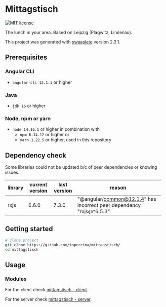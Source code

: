 # Mittagstisch

[![MIT license](https://img.shields.io/badge/license-MIT-blue.svg)](./LICENSE.md)

The lunch in your area. Based on Leipzig (Plagwitz, Lindenau).

This project was generated with [swaaplate](https://github.com/inpercima/swaaplate) version 2.3.1.

## Prerequisites

### Angular CLI

* `angular-cli 12.1.1` or higher

### Java

* `jdk 16` or higher

### Node, npm or yarn

* `node 14.16.1` or higher in combination with
  * `npm 6.14.12` or higher or
  * `yarn 1.22.5` or higher, used in this repository

## Dependency check

Some libraries could not be updated b/c of peer dependencies or knowing issues.

| library    | current version | last version | reason |
| ---------- | --------------- | ------------ | ------ |
| rxjs       | 6.6.0           | 7.3.0        | "@angular/common@12.1.4" has incorrect peer dependency "rxjs@^6.5.3" |

## Getting started

```bash
# clone project
git clone https://github.com/inpercima/mittagstisch/
cd mittagstisch
```

## Usage

### Modules

For the client check [mittagstisch - client](./client).

For the server check [mittagstisch - server](./server).
